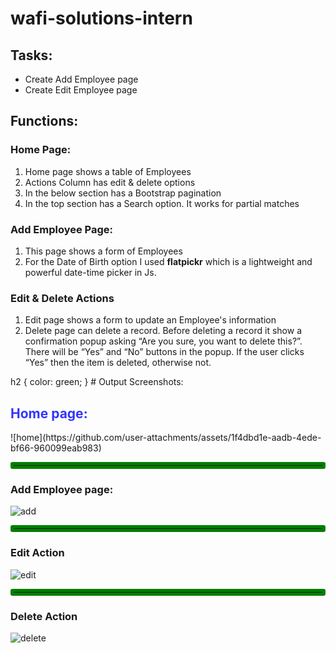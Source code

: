 # wafi-solutions-intern

## Tasks:
<ul>
  <li>Create Add Employee page</li>
  <li>Create Edit Employee page</li>
</ul>

## Functions:
### Home Page:
<ol>
  <li>Home page shows a table of Employees</li>
  <li>Actions Column has edit & delete options</li>
  <li>In the below section has a Bootstrap pagination</li>
  <li>In the top section has a Search option. It works for partial matches</li>
</ol>

### Add Employee Page:
<ol>
  <li>This page shows a form of Employees</li>
  <li>For the Date of Birth option I used <b>flatpickr</b> which is a lightweight and powerful date-time picker in Js.</li>
</ol>

### Edit & Delete Actions
<ol>
  <li>Edit page shows a form to update an Employee's information</li>
  <li>Delete page can delete a record. Before deleting a record it show a confirmation popup asking “Are you sure, you want to delete this?”. There will be “Yes” and “No” buttons in the       popup. If the user clicks “Yes” then the item is deleted, otherwise not.
 </li>

</ol>
h2 {
  color: green;
}
# Output Screenshots: 
<h2 style="color:#3333ff;">Home page:</h2>
![home](https://github.com/user-attachments/assets/1f4dbd1e-aadb-4ede-bf66-960099eab983)

<hr style="border: 5px solid green;border-radius: 3px;">

### Add Employee page:
![add](https://github.com/user-attachments/assets/b029b875-50ba-4fe9-8a28-9625f76edebf)

<hr style="  border: 5px solid green;border-radius: 3px;">

### Edit Action
![edit](https://github.com/user-attachments/assets/d3cc3387-1b29-490e-bc5d-7d689eb7a2c6)

<hr style="  border: 5px solid green;border-radius: 3px;">

### Delete Action
![delete](https://github.com/user-attachments/assets/58ab9ec1-4387-4e71-8268-869e215b5d44)




